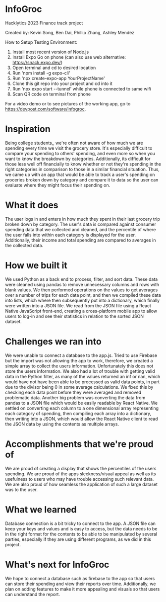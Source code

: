 # InfoGroc
Hacklytics 2023 Finance track project

Created by: Kevin Song, Ben Dai, Phillip Zhang, Ashley Mendez

How to Setup Testing Environment:

1. Install most recent version of Node.js
2. Install Expo Go on phone (can also use web alternative: https://snack.expo.dev/)
3. Open terminal and cd to desired location
4. Run 'npm install -g expo-cli'
5. Run 'npx create-expo-app YourProjectName'
6. Clone this git repo into your project and cd into it
7. Run 'npx expo start --tunnel' while phone is connected to same wifi
8. Scan QR code on terminal from phone

For a video demo or to see pictures of the working app, go to https://devpost.com/software/infogroc.

# Inspiration
Being college students,, we're often not aware of how much we are spending every time we visit the grocery store. It's especially difficult to compare your spending to others' spending, and even more so when you want to know the breakdown by categories. Additionally, its difficult for those less well off financially to know whether or not they're spending in the right categories in comparison to those in a similar financial situation. Thus, we came up with an app that would be able to track a user's spending on groceries broken down by category and compare it to data so the user can evaluate where they might focus their spending on.

# What it does
The user logs in and enters in how much they spent in their last grocery trip broken down by category. The user's data is compared against consumer spending data that we collected and cleaned, and the percentile of where the user falls into within each category is displayed for the user. Additionally, their income and total spending are compared to averages in the collected data.

# How we built it
We used Python as a back end to process, filter, and sort data. These data were cleaned using pandas to remove unnecessary columns and rows with blank values. We then performed operations on the values to get averages over a number of trips for each data point, and then we compiled these data into lists, which where then subsequently put into a dictionary, which finally were written into a JSON file. We read from the JSON file using a React Native JavaScript front-end, creating a cross-platform mobile app to allow users to log-in and see their statistics in relation to the sorted JSON dataset.

# Challenges we ran into
We were unable to connect a database to the app.js. Tried to use Firebase but the import was not allowing the app to work, therefore, we created a simple array to collect the users information. Unfortunately this does not store the users information. We also had a lot of trouble with getting valid data in the Python filter, as many of the values returned an inf or nan, which would have not have been able to be processed as valid data points, in part due to the divisor being 0 in some average calculations. We fixed this by checking each data point before they were averaged and removed problematic data. Another big problem was converting the data from pandas to a JSON file which would be easily readable by React Native. We settled on converting each column to a one dimensional array representing each category of spending, then compiling each array into a dictionary, then writing into a JSON, which would allow the React Native client to read the JSON data by using the contents as multiple arrays.

# Accomplishments that we're proud of
We are proud of creating a display that shows the percentiles of the users spending. We are proud of the apps sleekness/visual appeal as well as its usefulness to users who may have trouble accessing such relevant data. We are also proud of how seamless the application of such a large dataset was to the user.

# What we learned
Database connection is a bit tricky to connect to the app. A JSON file can keep your keys and values and is easy to access, but the data needs to be in the right format for the contents to be able to be manipulated by several parties, especially if they are using different programs, as we did in this project.

# What's next for InfoGroc
We hope to connect a database such as firebase to the app so that users can store their spending and view their reports over time. Additionally, we plan on adding features to make it more appealing and visuals so that users can understand the report.
